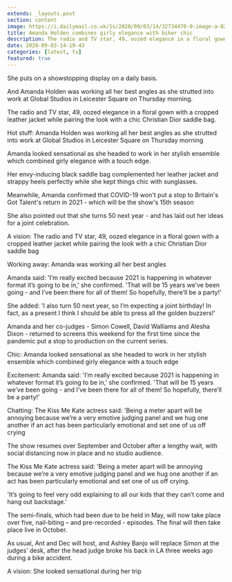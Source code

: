 ```yaml
---
extends: _layouts.post
section: content
image: https://i.dailymail.co.uk/1s/2020/09/03/14/32734470-0-image-a-82_1599138168602.jpg 
title: Amanda Holden combines girly elegance with biker chic 
description: The radio and TV star, 49, oozed elegance in a floral gown with a cropped leather jacket while pairing the look with a chic Christian Dior saddle bag. 
date: 2020-09-03-14-19-43 
categories: [latest, tv] 
featured: true 
--- 
```

She puts on a showstopping display on a daily basis. 

And Amanda Holden was working all her best angles as she strutted into work at Global Studios in Leicester Square on Thursday morning.

The radio and TV star, 49, oozed elegance in a floral gown with a cropped leather jacket while pairing the look with a chic Christian Dior saddle bag. 

Hot stuff: Amanda Holden was working all her best angles as she strutted into work at Global Studios in Leicester Square on Thursday morning

Amanda looked sensational as she headed to work in her stylish ensemble which combined girly elegance with a touch edge. 

Her envy-inducing black saddle bag complemented her leather jacket and strappy heels perfectly while she kept things chic with sunglasses. 

Meanwhile, Amanda confirmed that COVID-19 won't put a stop to Britain's Got Talent's return in 2021 - which will be the show's 15th season

She also pointed out that she turns 50 next year - and has laid out her ideas for a joint celebration.

A vision: The radio and TV star, 49, oozed elegance in a floral gown with a cropped leather jacket while pairing the look with a chic Christian Dior saddle bag

Working away: Amanda was working all her best angles

Amanda said: 'I’m really excited because 2021 is happening in whatever format it’s going to be in,' she confirmed. 'That will be 15 years we’ve been going - and I’ve been there for all of them! So hopefully, there’ll be a party!'

She added: 'I also turn 50 next year, so I’m expecting a joint birthday! In fact, as a present I think I should be able to press all the golden buzzers!'

Amanda and her co-judges - Simon Cowell, David Walliams and Alesha Dixon - returned to screens this weekend for the first time since the pandemic put a stop to production on the current series.

Chic: Amanda looked sensational as she headed to work in her stylish ensemble which combined girly elegance with a touch edge

Excitement: Amanda said: 'I’m really excited because 2021 is happening in whatever format it’s going to be in,' she confirmed. 'That will be 15 years we’ve been going - and I’ve been there for all of them! So hopefully, there’ll be a party!'

Chatting: The Kiss Me Kate actress said: 'Being a meter apart will be annoying because we’re a very emotive judging panel and we hug one another if an act has been particularly emotional and set one of us off crying

The show resumes over September and October after a lengthy wait, with social distancing now in place and no studio audience.

The Kiss Me Kate actress said: 'Being a meter apart will be annoying because we’re a very emotive judging panel and we hug one another if an act has been particularly emotional and set one of us off crying.

'It’s going to feel very odd explaining to all our kids that they can’t come and hang out backstage.'

The semi-finals, which had been due to be held in May, will now take place over five, nail-biting – and pre-recorded - episodes. The final will then take place live in October.

As usual, Ant and Dec will host, and Ashley Banjo will replace Simon at the judges’ desk, after the head judge broke his back in LA three weeks ago during a bike accident.

A vision: She looked sensational during her trip

